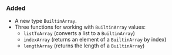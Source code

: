 ### Added

- A new type `BuiltinArray`.
- Three functions for working with `BuiltinArray` values:
  - `listToArray` (converts a list to a `BuiltinArray`)
  - `indexArray` (returns an element of a `BuiltinArray` by index)
  - `lengthArray` (returns the length of a `BuiltinArray`)
